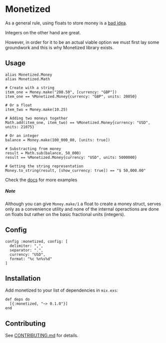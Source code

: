 # Monetized

As a general rule, using floats to store money is a [bad idea](http://spin.atomicobject.com/2014/08/14/currency-rounding-errors/).

Integers on the other hand are great. 

However, in order for it to be an actual viable option we must first lay some groundwork and this is why Monetized library exists.

## Usage

```
alias Monetized.Money
alias Monetized.Math

# Create with a string
item_one = Money.make("200.50", [currency: "GBP"])
item_one == %Monetized.Money{currency: "GBP", units: 20050}

# Or a float
item_two = Money.make(10.25)

# Adding two moneys together
Math.add(item_one, item_two) == %Monetized.Money{currency: "USD", units: 21075}

# Or an integer
balance = Money.make(100_000_00, [units: true])

# Substracting from money
result = Math.sub(balance, 50_000)
result == %Monetized.Money{currency: "USD", units: 5000000}

# Getting the string representation
Money.to_string(result, [show_currency: true]) == "$ 50,000.00"

```

Check the [docs](#) for more examples

##### Note

Although you can give `Money.make/1` a float to create a money struct,
serves only as a convenience utility and none of the internal operactions 
are done on floats but rather on the basic fractional units (integers).

## Config


```
config :monetized, config: [
  delimiter: ",",
  separator: ".",
  currency: "USD",
  format: "%c %n%s%d"
]
```


## Installation

  Add monetized to your list of dependencies in `mix.exs`:

```
def deps do
  [{:monetized, "~> 0.1.0"}]
end

```


## Contributing

See [CONTRIBUTING.md](CONTRIBUTING.md) for details.
